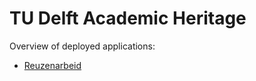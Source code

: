 # TU Delft Academic Heritage

Overview of deployed applications:

- [Reuzenarbeid](https://tu-delft-heritage.github.io/reuzenarbeid/)
